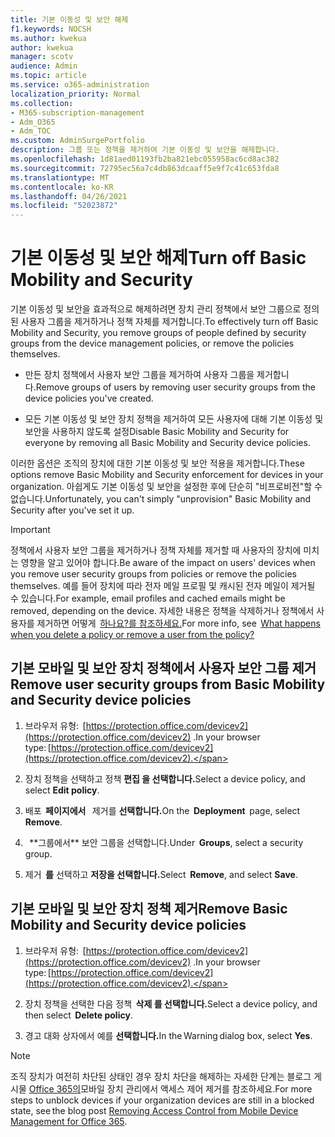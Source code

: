 ```yaml
---
title: 기본 이동성 및 보안 해제
f1.keywords: NOCSH
ms.author: kwekua
author: kwekua
manager: scotv
audience: Admin
ms.topic: article
ms.service: o365-administration
localization_priority: Normal
ms.collection:
- M365-subscription-management
- Adm_O365
- Adm_TOC
ms.custom: AdminSurgePortfolio
description: 그룹 또는 정책을 제거하여 기본 이동성 및 보안을 해제합니다.
ms.openlocfilehash: 1d81aed01193fb2ba821ebc055958ac6cd8ac382
ms.sourcegitcommit: 72795ec56a7c4db863dcaaff5e9f7c41c653fda8
ms.translationtype: MT
ms.contentlocale: ko-KR
ms.lasthandoff: 04/26/2021
ms.locfileid: "52023872"
---
```

# <a name="turn-off-basic-mobility-and-security"></a><span data-ttu-id="9e83e-103">기본 이동성 및 보안 해제</span><span class="sxs-lookup"><span data-stu-id="9e83e-103">Turn off Basic Mobility and Security</span></span>

<span data-ttu-id="9e83e-104">기본 이동성 및 보안을 효과적으로 해제하려면 장치 관리 정책에서 보안 그룹으로 정의된 사용자 그룹을 제거하거나 정책 자체를 제거합니다.</span><span class="sxs-lookup"><span data-stu-id="9e83e-104">To effectively turn off Basic Mobility and Security, you remove groups of people defined by security groups from the device management policies, or remove the policies themselves.</span></span>

- <span data-ttu-id="9e83e-105">만든 장치 정책에서 사용자 보안 그룹을 제거하여 사용자 그룹을 제거합니다.</span><span class="sxs-lookup"><span data-stu-id="9e83e-105">Remove groups of users by removing user security groups from the device policies you've created.</span></span>

- <span data-ttu-id="9e83e-106">모든 기본 이동성 및 보안 장치 정책을 제거하여 모든 사용자에 대해 기본 이동성 및 보안을 사용하지 않도록 설정</span><span class="sxs-lookup"><span data-stu-id="9e83e-106">Disable Basic Mobility and Security for everyone by removing all Basic Mobility and Security device policies.</span></span>

<span data-ttu-id="9e83e-107">이러한 옵션은 조직의 장치에 대한 기본 이동성 및 보안 적용을 제거합니다.</span><span class="sxs-lookup"><span data-stu-id="9e83e-107">These options remove Basic Mobility and Security enforcement for devices in your organization.</span></span> <span data-ttu-id="9e83e-108">아쉽게도 기본 이동성 및 보안을 설정한 후에 단순히 "비프로비전"할 수 없습니다.</span><span class="sxs-lookup"><span data-stu-id="9e83e-108">Unfortunately, you can't simply "unprovision" Basic Mobility and Security after you've set it up.</span></span> 

>[!IMPORTANT]
><span data-ttu-id="9e83e-109">정책에서 사용자 보안 그룹을 제거하거나 정책 자체를 제거할 때 사용자의 장치에 미치는 영향을 알고 있어야 합니다.</span><span class="sxs-lookup"><span data-stu-id="9e83e-109">Be aware of the impact on users' devices when you remove user security groups from policies or remove the policies themselves.</span></span> <span data-ttu-id="9e83e-110">예를 들어 장치에 따라 전자 메일 프로필 및 캐시된 전자 메일이 제거될 수 있습니다.</span><span class="sxs-lookup"><span data-stu-id="9e83e-110">For example, email profiles and cached emails might be removed, depending on the device.</span></span> <span data-ttu-id="9e83e-111">자세한 내용은 정책을 삭제하거나 정책에서 사용자를 제거하면 어떻게  [하나요?를 참조하세요.](../../admin/basic-mobility-security/create-device-security-policies.md)</span><span class="sxs-lookup"><span data-stu-id="9e83e-111">For more info, see  [What happens when you delete a policy or remove a user from the policy?](../../admin/basic-mobility-security/create-device-security-policies.md)</span></span>

## <a name="remove-user-security-groups-from-basic-mobility-and-security-device-policies"></a><span data-ttu-id="9e83e-112">기본 모바일 및 보안 장치 정책에서 사용자 보안 그룹 제거</span><span class="sxs-lookup"><span data-stu-id="9e83e-112">Remove user security groups from Basic Mobility and Security device policies</span></span>

1. <span data-ttu-id="9e83e-113">브라우저 유형:  [https://protection.office.com/devicev2](https://protection.office.com/devicev2) .</span><span class="sxs-lookup"><span data-stu-id="9e83e-113">In your browser type: [https://protection.office.com/devicev2](https://protection.office.com/devicev2).</span></span>

2. <span data-ttu-id="9e83e-114">장치 정책을 선택하고 정책 **편집 을 선택합니다.**</span><span class="sxs-lookup"><span data-stu-id="9e83e-114">Select a device policy, and select **Edit policy**.</span></span> 

3. <span data-ttu-id="9e83e-115">배포  **페이지에서**   제거를 **선택합니다.**</span><span class="sxs-lookup"><span data-stu-id="9e83e-115">On the  **Deployment**  page, select **Remove**.</span></span>

4. <span data-ttu-id="9e83e-116">  \*\*그룹에서*\* 보안 그룹을 선택합니다.</span><span class="sxs-lookup"><span data-stu-id="9e83e-116">Under  **Groups**, select a security group.</span></span>

5. <span data-ttu-id="9e83e-117">제거  **를** 선택하고 **저장을 선택합니다.**</span><span class="sxs-lookup"><span data-stu-id="9e83e-117">Select  **Remove**, and select **Save**.</span></span>

## <a name="remove-basic-mobility-and-security-device-policies"></a><span data-ttu-id="9e83e-118">기본 모바일 및 보안 장치 정책 제거</span><span class="sxs-lookup"><span data-stu-id="9e83e-118">Remove Basic Mobility and Security device policies</span></span>

1.  <span data-ttu-id="9e83e-119">브라우저 유형:  [https://protection.office.com/devicev2](https://protection.office.com/devicev2) .</span><span class="sxs-lookup"><span data-stu-id="9e83e-119">In your browser type: [https://protection.office.com/devicev2](https://protection.office.com/devicev2).</span></span> 

2.  <span data-ttu-id="9e83e-120">장치 정책을 선택한 다음 정책  **삭제 를 선택합니다.**</span><span class="sxs-lookup"><span data-stu-id="9e83e-120">Select a device policy, and then select  **Delete policy**.</span></span>
    
3.  <span data-ttu-id="9e83e-121">경고 대화 상자에서 예를 **선택합니다.**</span><span class="sxs-lookup"><span data-stu-id="9e83e-121">In the Warning dialog box, select **Yes**.</span></span>

>[!NOTE]
><span data-ttu-id="9e83e-122">조직 장치가 여전히 차단된 상태인 경우 장치 차단을 해제하는 자세한 단계는 블로그 게시물 [Office 365의](https://techcommunity.microsoft.com/t5/Intune-Customer-Success/Removing-Access-Control-from-Mobile-Device-Management-for-Office/ba-p/279934)모바일 장치 관리에서 액세스 제어 제거를 참조하세요.</span><span class="sxs-lookup"><span data-stu-id="9e83e-122">For more steps to unblock devices if your organization devices are still in a blocked state,  see the blog post [Removing Access Control from Mobile Device Management for Office 365](https://techcommunity.microsoft.com/t5/Intune-Customer-Success/Removing-Access-Control-from-Mobile-Device-Management-for-Office/ba-p/279934).</span></span>
